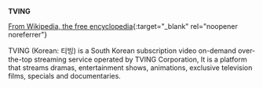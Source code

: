 **TVING**<br>

[From Wikipedia, the free encyclopedia](https://en.wikipedia.org/wiki/TVING){:target="\_blank" rel="noopener noreferrer"}

TVING (Korean: 티빙) is a South Korean subscription video on-demand over-the-top streaming service operated by TVING Corporation, It is a platform that streams dramas, entertainment shows, animations, exclusive television films, specials and documentaries.
